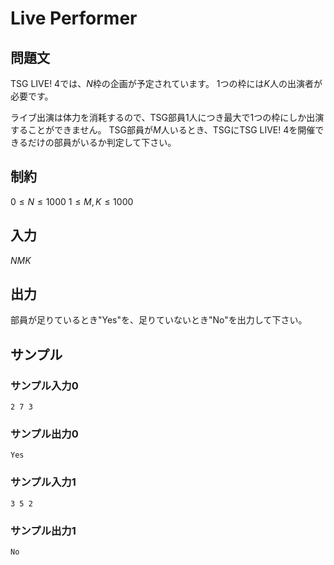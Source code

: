 # Live Performer

## 問題文
TSG LIVE! 4では、$N$枠の企画が予定されています。
1つの枠には$K$人の出演者が必要です。

ライブ出演は体力を消耗するので、TSG部員1人につき最大で1つの枠にしか出演することができません。
TSG部員が$M$人いるとき、TSGにTSG LIVE! 4を開催できるだけの部員がいるか判定して下さい。

## 制約
$0 \le N \le 1000$
$1 \le M, K \le 1000$

## 入力
$N M K$

## 出力
部員が足りているとき"Yes"を、足りていないとき"No"を出力して下さい。

## サンプル

### サンプル入力0
```
2 7 3
```

### サンプル出力0
```
Yes
```

### サンプル入力1
```
3 5 2
```

### サンプル出力1
```
No
```
